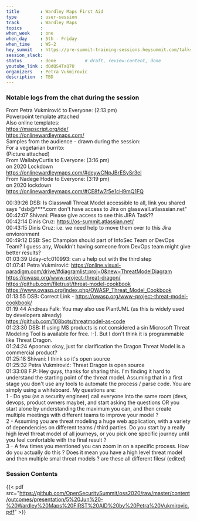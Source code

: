 ```yaml
---
title        : Wardley Maps First Aid
type         : user-session
track        : Wardley Maps
topics       : 
when_week    : one
when_day     : 5th - Friday
when_time    : WS-2
hey_summit   : https://pre-summit-training-sessions.heysummit.com/talks/introduction-to-wardley-mapping-1/
session_slack:
status       : done           # draft, review-content, done
youtube_link : dQdQS4TaQ7U
organizers   : Petra Vukmirovic
description  : TBD
---
```


### Notable logs from the chat during the session

From Petra Vukmirović to Everyone: (2:13 pm)  \
Powerpoint template attached                  \
Also online templates:                        \
https://mapscript.org/ide/                     \
https://onlinewardleymaps.com/                  
Samples from the audience - drawn during the session:    \
For a vegetarian burrito:                           \
(Picture attached)                        \
From WallabyCurtis to Everyone: (3:16 pm)       \
on 2020 Lockdown                                 \
https://onlinewardleymaps.com/#deywCNpJBrESySr3el    \
From Nadege Hode to Everyone: (3:19 pm)            \
on 2020 lockdown                                \
https://onlinewardleymaps.com/#CE8fw7r5e1cH9mQ1FQ   

00:39:26	DSB:	Is Glasswall Threat Model accessible to all, link you shared says "dsb@****.com don't have access to Jira on  glasswall.atlasssian.net" \
00:42:07	Shivani:	Please give access to see this JIRA Task?? \
00:42:14	Dinis Cruz:	https://os-summit.atlassian.net/  \
00:43:15	Dinis Cruz:	i.e. we need help to move them over to this Jira envioronment  \
00:49:12	DSB:	Sec Champion should part of InfoSec Team or DevOps Team? I guess any, Wouldn't having someone from DevOps team might give better results?  \
01:03:39	Uday-cfc010993:	can u help out with the third step   \
01:07:41	Petra Vukmirović:	https://online.visual-paradigm.com/drive/#diagramlist:proj=0&new=ThreatModelDiagram  \
https://owasp.org/www-project-threat-dragon/  \
https://github.com/filetrust/threat-model-cookbook  \
https://www.owasp.org/index.php/OWASP_Threat_Model_Cookbook   \
01:13:55	DSB:	Correct Link - https://owasp.org/www-project-threat-model-cookbook/    \
01:19:44	Andreas Falk:	You may also use PlantUML (as this is widely used by developers already)   \
https://github.com/108bots/threatmodel-as-code    \
01:23:30	DSB:	If using MS products is not considered a sin Microsoft Threat Modeling Tool is available for free. :-). But I don't think it is programmable like Threat Dragon.   \
01:24:24	Apoorva:	okay, just for clarification the Dragon Threat Model is a commercial product?   \
01:25:18	Shivani:	I think so it's open source   \
01:25:32	Petra Vukmirović:	Threat Dragon is open source   \
01:33:08	F.P:	Hey guys, thanks for sharing this. I'm finding it hard to understand the starting point of the threat model. Assuming that in a first stage you don't use any tools to automate the process / parse code. You are simply using a whiteboard. My questions are:   \
1 - Do you (as a security engineer) call everyone into the same room (devs, devops, product owners maybe), and start asking the questions OR you start alone by understanding the maximum you can, and then create multiple meetings with different teams to improve your model ?   \
2 - Assuming you are threat modeling a huge web application, with a variety of dependencies on different teams / third parties.  Do you start by a really high level threat model of all journeys, or you pick one specific journey until you feel confortable with the final result ?   \
3 - A few times you mentioned you can zoom in on a specific process. How do you actually do this ? Does it mean you have a high level threat model and then multiple smal threat models ? are these all different files/ (edited) 

### Session Contents

{{< pdf src="https://github.com/OpenSecuritySummit/oss2020/raw/master/content/outcomes/presentation/5%20Jun%20-%20Wardley%20Maps%20FIRST%20AID%20by%20Petra%20Vukmirovic.pdf" >}}
